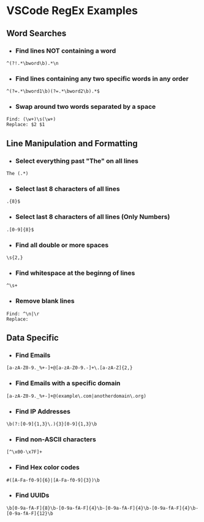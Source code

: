 # VSCode RegEx Examples

## Word Searches

* ### Find lines NOT containing a word
```
^(?!.*\bword\b).*\n
```

* ### Find lines containing any two specific words in any order
```
^(?=.*\bword1\b)(?=.*\bword2\b).*$
```

* ### Swap around two words separated by a space
```
Find: (\w+)\s(\w+)
Replace: $2 $1
```

## Line Manipulation and Formatting

* ### Select everything past "The" on all lines
```
The (.*)
```

* ### Select last 8 characters of all lines
```
.{8}$
```

* ### Select last 8 characters of all lines (Only Numbers)
```
.[0-9]{8}$
```

* ### Find all double or more spaces
```
\s{2,}
```

* ### Find whitespace at the beginng of lines
```
^\s+
```

* ### Remove blank lines
```
Find: ^\n|\r
Replace:
```

## Data Specific

* ### Find Emails
```
[a-zA-Z0-9._%+-]+@[a-zA-Z0-9.-]+\.[a-zA-Z]{2,}
```

* ### Find Emails with a specific domain
```
[a-zA-Z0-9._%+-]+@(example\.com|anotherdomain\.org)
```

* ### Find IP Addresses
```
\b(?:[0-9]{1,3}\.){3}[0-9]{1,3}\b
```

* ### Find non-ASCII characters
```
[^\x00-\x7F]+
```

* ### Find Hex color codes
```
#([A-Fa-f0-9]{6}|[A-Fa-f0-9]{3})\b
```

* ### Find UUIDs
```
\b[0-9a-fA-F]{8}\b-[0-9a-fA-F]{4}\b-[0-9a-fA-F]{4}\b-[0-9a-fA-F]{4}\b-[0-9a-fA-F]{12}\b
```
